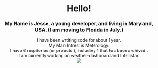 <div align="center">
   <h1>Hello!</h1>
<h3>My Name is Jesse, a young developer, and living in Maryland, USA. (I am moving to Florida in July.)</h3>
<div align="center">I have been wrtiting code for about 1 year. </div>
<div align="center">My Main Intrest is Meterology.</div>
   <div>I have 6 respitories (or projects.), including 1 that has been archived..</div>
  <div>I am currently working on weather-dashboard and Intellistar.</div>
<img src="https://github-readme-stats.vercel.app/api?username=JesseWx2011&show_icons=true&bg_color=black">
</div>

